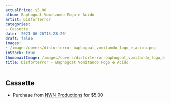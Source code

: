 ```yaml
---
actualPrice: $5.00
album: Baphogoat Vomitando Fogo e Acido
artist: Disforterror
categories:
- Cassette
date: '2021-06-26T15:23:20'
draft: false
images:
- /images/covers/disforterror-baphogoat_vomitando_fogo_e_acido.png
inStock: true
thumbnailImage: /images/covers/disforterror-baphogoat_vomitando_fogo_e_acido-thumb.png
title: Disforterror - Baphogoat Vomitando Fogo e Acido
---
```


## Cassette
* Purchase from [NWN Productions](http://shop.nwnprod.com/index.php?route=product/product&path=73&product_id=715&sort=pd.name&order=ASC) for $5.00
